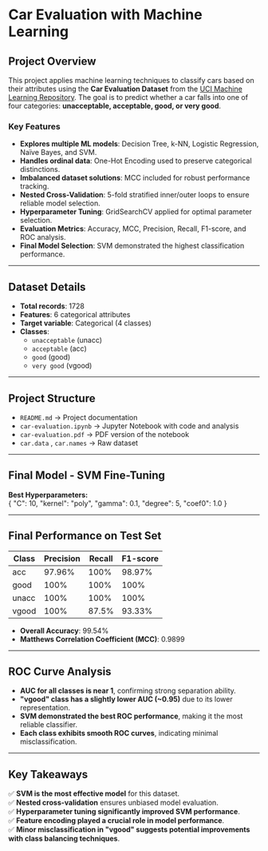 # Car Evaluation with Machine Learning  

## Project Overview  
This project applies machine learning techniques to classify cars based on their attributes using the **Car Evaluation Dataset** from the [UCI Machine Learning Repository](http://archive.ics.uci.edu/ml/datasets/Car+Evaluation). The goal is to predict whether a car falls into one of four categories: **unacceptable, acceptable, good, or very good**.  

### **Key Features**
- **Explores multiple ML models**: Decision Tree, k-NN, Logistic Regression, Naïve Bayes, and SVM.
- **Handles ordinal data**: One-Hot Encoding used to preserve categorical distinctions.
- **Imbalanced dataset solutions**: MCC included for robust performance tracking.
- **Nested Cross-Validation**: 5-fold stratified inner/outer loops to ensure reliable model selection.
- **Hyperparameter Tuning**: GridSearchCV applied for optimal parameter selection.
- **Evaluation Metrics**: Accuracy, MCC, Precision, Recall, F1-score, and ROC analysis.
- **Final Model Selection**: SVM demonstrated the highest classification performance.

---

## **Dataset Details**
- **Total records**: 1728  
- **Features**: 6 categorical attributes  
- **Target variable**: Categorical (4 classes)  
- **Classes**:  
  - `unacceptable` (unacc)  
  - `acceptable` (acc)  
  - `good` (good)  
  - `very good` (vgood)  

---

## **Project Structure**
- `README.md` → Project documentation  
- `car-evaluation.ipynb` → Jupyter Notebook with code and analysis  
- `car-evaluation.pdf` → PDF version of the notebook  
- `car.data` , `car.names` → Raw dataset  

---

## **Final Model - SVM Fine-Tuning**
**Best Hyperparameters:**  
{
  "C": 10,
  "kernel": "poly",
  "gamma": 0.1,
  "degree": 5,
  "coef0": 1.0
}

---

## **Final Performance on Test Set**
| Class  | Precision | Recall | F1-score |
|--------|----------|--------|----------|
| acc    | 97.96%   | 100%   | 98.97%   |
| good   | 100%     | 100%   | 100%     |
| unacc  | 100%     | 100%   | 100%     |
| vgood  | 100%     | 87.5%  | 93.33%   |

- **Overall Accuracy**: 99.54%  
- **Matthews Correlation Coefficient (MCC)**: 0.9899  

---

## **ROC Curve Analysis**
- **AUC for all classes is near 1**, confirming strong separation ability.
- **"vgood" class has a slightly lower AUC (~0.95)** due to its lower representation.
- **SVM demonstrated the best ROC performance**, making it the most reliable classifier.
- **Each class exhibits smooth ROC curves**, indicating minimal misclassification.

---

## **Key Takeaways**
✅ **SVM is the most effective model** for this dataset.  
✅ **Nested cross-validation** ensures unbiased model evaluation.  
✅ **Hyperparameter tuning significantly improved SVM performance**.  
✅ **Feature encoding played a crucial role in model performance**.  
✅ **Minor misclassification in "vgood" suggests potential improvements with class balancing techniques**.  

